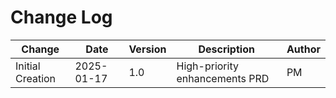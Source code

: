 # Change Log

| Change | Date | Version | Description | Author |
|--------|------|---------|-------------|--------|
| Initial Creation | 2025-01-17 | 1.0 | High-priority enhancements PRD | PM |
